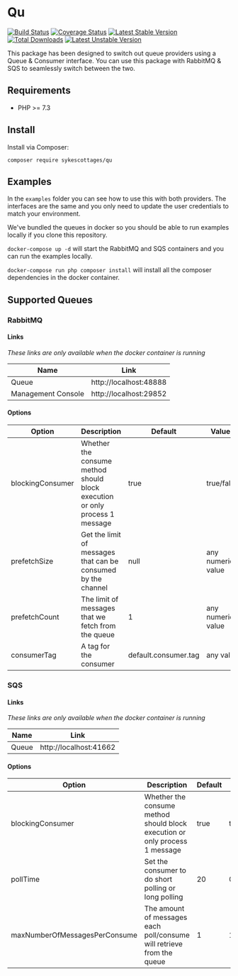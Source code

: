 # Qu

[![Build Status](https://travis-ci.org/SykesCottages/Qu.svg?branch=master)](https://travis-ci.org/SykesCottages/Qu) 
[![Coverage Status](https://coveralls.io/repos/github/SykesCottages/Qu/badge.svg?branch=master)](https://coveralls.io/github/SykesCottages/Qu?branch=master)
[![Latest Stable Version](https://poser.pugx.org/sykescottages/qu/v/stable)](https://packagist.org/packages/sykescottages/qu) 
[![Total Downloads](https://poser.pugx.org/sykescottages/qu/downloads)](https://packagist.org/packages/sykescottages/qu) 
[![Latest Unstable Version](https://poser.pugx.org/sykescottages/qu/v/unstable)](https://packagist.org/packages/sykescottages/qu) 

This package has been designed to switch out queue providers using a Queue & Consumer interface. You can use this package with
RabbitMQ & SQS to seamlessly switch between the two. 

## Requirements
* PHP >= 7.3

## Install
Install via Composer:

`composer require sykescottages/qu`

## Examples
In the `examples` folder you can see how to use this with both providers. The interfaces are the same and you only need 
to update the user credentials to match your environment. 

We've bundled the queues in docker so you should be able to run examples locally if you clone this repository.

`docker-compose up -d` will start the RabbitMQ and SQS containers and you can run the examples locally. 

`docker-compose run php composer install` will install all the composer dependencies in the docker container.

## Supported Queues

### RabbitMQ

#### Links
*These links are only available when the docker container is running*

| Name | Link |
|---|---|
| Queue | http://localhost:48888 |
| Management Console | http://localhost:29852 |

#### Options

| Option | Description | Default | Values |
|---|---|---|---|
| blockingConsumer  | Whether the consume method should block execution or only process 1 message | true  | true/false |
| prefetchSize  | Get the limit of messages that can be consumed by the channel |  null | any numeric value |
| prefetchCount  | The limit of messages that we fetch from the queue | 1 | any numeric value |
| consumerTag  | A tag for the consumer | default.consumer.tag | any value |

### SQS

#### Links
*These links are only available when the docker container is running*

| Name | Link |
|---|---|
| Queue | http://localhost:41662 |

#### Options

| Option | Description | Default | Values |
|---|---|---|---|
| blockingConsumer  | Whether the consume method should block execution or only process 1 message | true | true/false|
| pollTime  | Set the consumer to do short polling or long polling | 20 | 0-20|
| maxNumberOfMessagesPerConsume  | The amount of messages each poll/consume will retrieve from the queue | 1 | 1-10|
